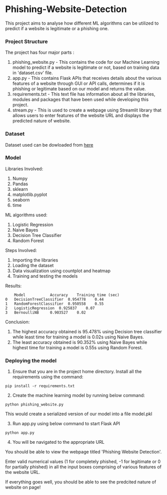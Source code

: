 # Phishing-Website-Detection

This project aims to analyse how different ML algorithms can be utilized to predict if a website is legitimate or a phishing one.

### Project Structure
The project has four major parts :

1. phishing_website.py - This contains the code for our Machine Learning model to predict if a website is legitimate or not, based on training data in 'dataset.csv' 			      file.
2. app.py - This contains Flask APIs that receives details about the various features of a website through GUI or API calls, determines if it is phishing or legitimate 	    based on our model and returns the value.
3. requirements.txt - This text file has information about all the libraries, modules and packages that have been used while developing this project.
4. stream.py - This is used to create a webpage using Streamlit library that allows users to enter features of the website URL and displays the predicted nature of 	       website.

### Dataset

Dataset used can be dowloaded from [here](https://www.kaggle.com/code/elgroup/mainnotebook-website/data) 

### Model
Libraries Involved: 

1. Numpy
2. Pandas
3. sklearn
4. matplotlib.pyplot
5. seaborn 
6. time

ML algorithms used:

1. Logistic Regression
2. Naive Bayes
3. Decision Tree Classifier
4. Random Forest

Steps Involved: 

1. Importing the libraries
2. Loading the dataset
3. Data visualization using countplot and heatmap
4. Training and testing the models

Results:
```
	Model			Accuracy	Training time (sec)
0	DecisionTreeClassifier	0.954778	0.44
1	RandomForestClassifier	0.950558	0.55
2	LogisticRegression	0.925837	0.07
3	BernoulliNB		0.903527	0.02
```

Conclusion:
1. The highest accuracy obtained is 95.478% using Decision tree classifier while least time for training a model is 0.02s using Naive Bayes.
2. The least accuracy obtained is 90.352% using Naive Bayes while highest time for training a model is 0.55s using Random Forest.

### Deploying the model

1. Ensure that you are in the project home directory. Install all the requirements using the command:
```
pip install -r requirements.txt
```
2. Create the machine learning model by running below command:
```
python phishing_website.py
```
This would create a serialized version of our model into a file model.pkl

3. Run app.py using below command to start Flask API
```
python app.py
```

4. You will be navigated to the appropriate URL

You should be able to view the webpage titled 'Phishing Website Detection'. 

Enter valid numerical values (1 for completely phished, -1 for legitimate or 0 for partially phished) in all the input boxes comprising of various features of the website URL.

If everything goes well, you should be able to see the predcited nature of website on page!
